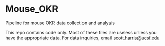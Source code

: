 # Mouse_OKR
Pipeline for mouse OKR data collection and analysis


This repo contains code only. Most of these files are useless unless you have the appropriate data. For data inquiries, email <a href = "mailto:scott.harris@ucsf.edu">scott.harris@ucsf.edu</a>
